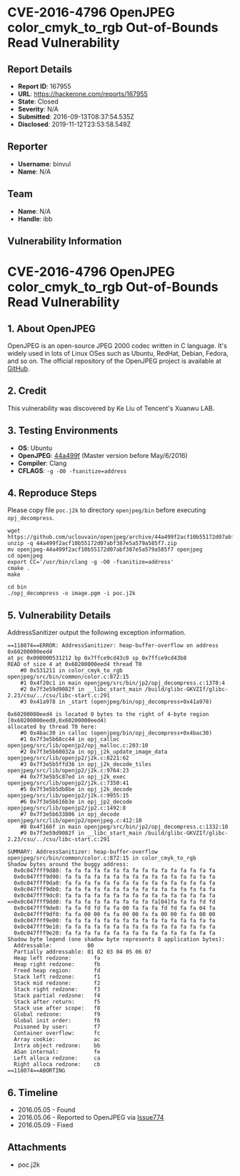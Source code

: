 # CVE-2016-4796 OpenJPEG color_cmyk_to_rgb Out-of-Bounds Read Vulnerability

## Report Details
- **Report ID**: 167955
- **URL**: https://hackerone.com/reports/167955
- **State**: Closed
- **Severity**: N/A
- **Submitted**: 2016-09-13T08:37:54.535Z
- **Disclosed**: 2019-11-12T23:53:58.549Z

## Reporter
- **Username**: binvul
- **Name**: N/A

## Team
- **Name**: N/A
- **Handle**: ibb

## Vulnerability Information
# CVE-2016-4796 OpenJPEG color_cmyk_to_rgb Out-of-Bounds Read Vulnerability

## 1. About OpenJPEG
OpenJPEG is an open-source JPEG 2000 codec written in C language. It's widely used in lots of Linux OSes such as Ubuntu, RedHat, Debian, Fedora, and so on. The official repository of the OpenJPEG project is available at [GitHub](https://github.com/uclouvain/openjpeg).

## 2. Credit
This vulnerability was discovered by Ke Liu of Tencent's Xuanwu LAB.

## 3. Testing Environments
+ **OS**: Ubuntu
+ **OpenJPEG**: [44a499f](https://github.com/uclouvain/openjpeg/archive/44a499f2acf10b55172d07abf387e5a579a585f7.zip) (Master version before May/6/2016)
+ **Compiler**: Clang
+ **CFLAGS**: ``-g -O0 -fsanitize=address``

## 4. Reproduce Steps
Please copy file ``poc.j2k`` to directory ``openjpeg/bin`` before executing ``opj_decompress``.
```
wget https://github.com/uclouvain/openjpeg/archive/44a499f2acf10b55172d07abf387e5a579a585f7.zip
unzip -q 44a499f2acf10b55172d07abf387e5a579a585f7.zip
mv openjpeg-44a499f2acf10b55172d07abf387e5a579a585f7 openjpeg
cd openjpeg
export CC='/usr/bin/clang -g -O0 -fsanitize=address'
cmake .
make

cd bin
./opj_decompress -o image.pgm -i poc.j2k
```

## 5. Vulnerability Details

AddressSanitizer output the following exception information.

```
==118074==ERROR: AddressSanitizer: heap-buffer-overflow on address 0x60200000eed4 
at pc 0x000000531212 bp 0x7ffce9cd43c0 sp 0x7ffce9cd43b8
READ of size 4 at 0x60200000eed4 thread T0
    #0 0x531211 in color_cmyk_to_rgb openjpeg/src/bin/common/color.c:872:15
    #1 0x4f20c1 in main openjpeg/src/bin/jp2/opj_decompress.c:1378:4
    #2 0x7f3e59d9082f in __libc_start_main /build/glibc-GKVZIf/glibc-2.23/csu/../csu/libc-start.c:291
    #3 0x41a978 in _start (openjpeg/bin/opj_decompress+0x41a978)

0x60200000eed4 is located 0 bytes to the right of 4-byte region [0x60200000eed0,0x60200000eed4)
allocated by thread T0 here:
    #0 0x4bac30 in calloc (openjpeg/bin/opj_decompress+0x4bac30)
    #1 0x7f3e5b68cc44 in opj_calloc openjpeg/src/lib/openjp2/opj_malloc.c:203:10
    #2 0x7f3e5b60032a in opj_j2k_update_image_data openjpeg/src/lib/openjp2/j2k.c:8221:62
    #3 0x7f3e5b5ffd36 in opj_j2k_decode_tiles openjpeg/src/lib/openjp2/j2k.c:9764:23
    #4 0x7f3e5b5c87ed in opj_j2k_exec openjpeg/src/lib/openjp2/j2k.c:7350:41
    #5 0x7f3e5b5db8be in opj_j2k_decode openjpeg/src/lib/openjp2/j2k.c:9955:15
    #6 0x7f3e5b616b3e in opj_jp2_decode openjpeg/src/lib/openjp2/jp2.c:1492:8
    #7 0x7f3e5b633806 in opj_decode openjpeg/src/lib/openjp2/openjpeg.c:412:10
    #8 0x4f166f in main openjpeg/src/bin/jp2/opj_decompress.c:1332:10
    #9 0x7f3e59d9082f in __libc_start_main /build/glibc-GKVZIf/glibc-2.23/csu/../csu/libc-start.c:291

SUMMARY: AddressSanitizer: heap-buffer-overflow openjpeg/src/bin/common/color.c:872:15 in color_cmyk_to_rgb
Shadow bytes around the buggy address:
  0x0c047fff9d80: fa fa fa fa fa fa fa fa fa fa fa fa fa fa fa fa
  0x0c047fff9d90: fa fa fa fa fa fa fa fa fa fa fa fa fa fa fa fa
  0x0c047fff9da0: fa fa fa fa fa fa fa fa fa fa fa fa fa fa fa fa
  0x0c047fff9db0: fa fa fa fa fa fa fa fa fa fa fa fa fa fa fa fa
  0x0c047fff9dc0: fa fa fa fa fa fa fa fa fa fa fa fa fa fa fa fa
=>0x0c047fff9dd0: fa fa fa fa fa fa fa fa fa fa[04]fa fa fa fd fd
  0x0c047fff9de0: fa fa fd fd fa fa 00 fa fa fa fd fd fa fa 04 fa
  0x0c047fff9df0: fa fa 00 00 fa fa 00 00 fa fa 00 00 fa fa 00 00
  0x0c047fff9e00: fa fa fa fa fa fa fa fa fa fa fa fa fa fa fa fa
  0x0c047fff9e10: fa fa fa fa fa fa fa fa fa fa fa fa fa fa fa fa
  0x0c047fff9e20: fa fa fa fa fa fa fa fa fa fa fa fa fa fa fa fa
Shadow byte legend (one shadow byte represents 8 application bytes):
  Addressable:           00
  Partially addressable: 01 02 03 04 05 06 07 
  Heap left redzone:       fa
  Heap right redzone:      fb
  Freed heap region:       fd
  Stack left redzone:      f1
  Stack mid redzone:       f2
  Stack right redzone:     f3
  Stack partial redzone:   f4
  Stack after return:      f5
  Stack use after scope:   f8
  Global redzone:          f9
  Global init order:       f6
  Poisoned by user:        f7
  Container overflow:      fc
  Array cookie:            ac
  Intra object redzone:    bb
  ASan internal:           fe
  Left alloca redzone:     ca
  Right alloca redzone:    cb
==118074==ABORTING
```

## 6. Timeline
+ 2016.05.05 - Found
+ 2016.05.06 - Reported to OpenJPEG via [Issue774](https://github.com/uclouvain/openjpeg/issues/774)
+ 2016.05.09 - Fixed


## Attachments
- poc.j2k
